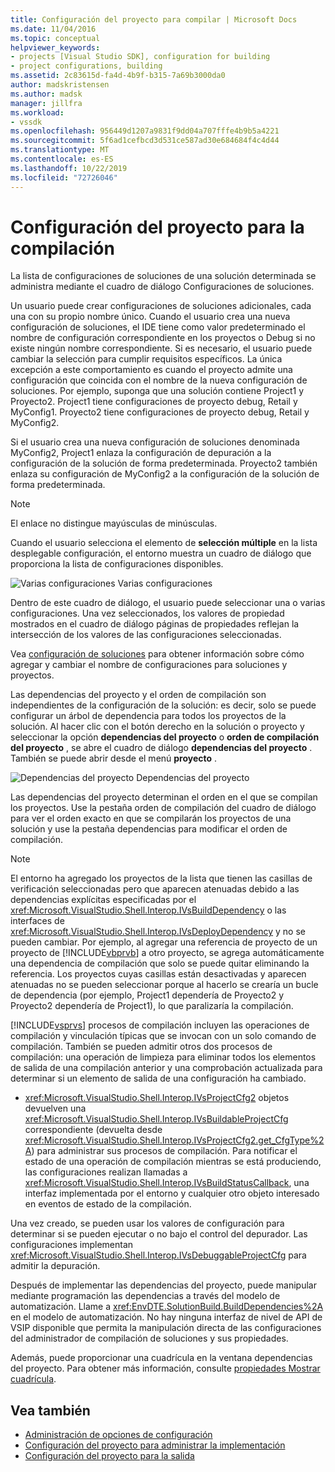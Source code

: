 ```yaml
---
title: Configuración del proyecto para compilar | Microsoft Docs
ms.date: 11/04/2016
ms.topic: conceptual
helpviewer_keywords:
- projects [Visual Studio SDK], configuration for building
- project configurations, building
ms.assetid: 2c83615d-fa4d-4b9f-b315-7a69b3000da0
author: madskristensen
ms.author: madsk
manager: jillfra
ms.workload:
- vssdk
ms.openlocfilehash: 956449d1207a9831f9dd04a707fffe4b9b5a4221
ms.sourcegitcommit: 5f6ad1cefbcd3d531ce587ad30e684684f4c4d44
ms.translationtype: MT
ms.contentlocale: es-ES
ms.lasthandoff: 10/22/2019
ms.locfileid: "72726046"
---
```

# <a name="project-configuration-for-building"></a>Configuración del proyecto para la compilación
La lista de configuraciones de soluciones de una solución determinada se administra mediante el cuadro de diálogo Configuraciones de soluciones.

 Un usuario puede crear configuraciones de soluciones adicionales, cada una con su propio nombre único. Cuando el usuario crea una nueva configuración de soluciones, el IDE tiene como valor predeterminado el nombre de configuración correspondiente en los proyectos o Debug si no existe ningún nombre correspondiente. Si es necesario, el usuario puede cambiar la selección para cumplir requisitos específicos. La única excepción a este comportamiento es cuando el proyecto admite una configuración que coincida con el nombre de la nueva configuración de soluciones. Por ejemplo, suponga que una solución contiene Project1 y Proyecto2. Project1 tiene configuraciones de proyecto debug, Retail y MyConfig1. Proyecto2 tiene configuraciones de proyecto debug, Retail y MyConfig2.

 Si el usuario crea una nueva configuración de soluciones denominada MyConfig2, Project1 enlaza la configuración de depuración a la configuración de la solución de forma predeterminada. Proyecto2 también enlaza su configuración de MyConfig2 a la configuración de la solución de forma predeterminada.

> [!NOTE]
> El enlace no distingue mayúsculas de minúsculas.

 Cuando el usuario selecciona el elemento de **selección múltiple** en la lista desplegable configuración, el entorno muestra un cuadro de diálogo que proporciona la lista de configuraciones disponibles.

 ![Varias configuraciones](../../extensibility/internals/media/vsmultiplecfgs.gif "vsMultipleCfgs") Varias configuraciones

 Dentro de este cuadro de diálogo, el usuario puede seleccionar una o varias configuraciones. Una vez seleccionados, los valores de propiedad mostrados en el cuadro de diálogo páginas de propiedades reflejan la intersección de los valores de las configuraciones seleccionadas.

 Vea [configuración de soluciones](../../extensibility/internals/solution-configuration.md) para obtener información sobre cómo agregar y cambiar el nombre de configuraciones para soluciones y proyectos.

 Las dependencias del proyecto y el orden de compilación son independientes de la configuración de la solución: es decir, solo se puede configurar un árbol de dependencia para todos los proyectos de la solución. Al hacer clic con el botón derecho en la solución o proyecto y seleccionar la opción **dependencias del proyecto** o **orden de compilación del proyecto** , se abre el cuadro de diálogo **dependencias del proyecto** . También se puede abrir desde el menú **proyecto** .

 ![Dependencias del proyecto](../../extensibility/internals/media/vsprojdependencies.gif "vsProjDependencies") Dependencias del proyecto

 Las dependencias del proyecto determinan el orden en el que se compilan los proyectos. Use la pestaña orden de compilación del cuadro de diálogo para ver el orden exacto en que se compilarán los proyectos de una solución y use la pestaña dependencias para modificar el orden de compilación.

> [!NOTE]
> El entorno ha agregado los proyectos de la lista que tienen las casillas de verificación seleccionadas pero que aparecen atenuadas debido a las dependencias explícitas especificadas por el <xref:Microsoft.VisualStudio.Shell.Interop.IVsBuildDependency> o las interfaces de <xref:Microsoft.VisualStudio.Shell.Interop.IVsDeployDependency> y no se pueden cambiar. Por ejemplo, al agregar una referencia de proyecto de un proyecto de [!INCLUDE[vbprvb](../../code-quality/includes/vbprvb_md.md)] a otro proyecto, se agrega automáticamente una dependencia de compilación que solo se puede quitar eliminando la referencia. Los proyectos cuyas casillas están desactivadas y aparecen atenuadas no se pueden seleccionar porque al hacerlo se crearía un bucle de dependencia (por ejemplo, Project1 dependería de Proyecto2 y Proyecto2 dependería de Project1), lo que paralizaría la compilación.

 [!INCLUDE[vsprvs](../../code-quality/includes/vsprvs_md.md)] procesos de compilación incluyen las operaciones de compilación y vinculación típicas que se invocan con un solo comando de compilación. También se pueden admitir otros dos procesos de compilación: una operación de limpieza para eliminar todos los elementos de salida de una compilación anterior y una comprobación actualizada para determinar si un elemento de salida de una configuración ha cambiado.

- <xref:Microsoft.VisualStudio.Shell.Interop.IVsProjectCfg2> objetos devuelven una <xref:Microsoft.VisualStudio.Shell.Interop.IVsBuildableProjectCfg> correspondiente (devuelta desde <xref:Microsoft.VisualStudio.Shell.Interop.IVsProjectCfg2.get_CfgType%2A>) para administrar sus procesos de compilación. Para notificar el estado de una operación de compilación mientras se está produciendo, las configuraciones realizan llamadas a <xref:Microsoft.VisualStudio.Shell.Interop.IVsBuildStatusCallback>, una interfaz implementada por el entorno y cualquier otro objeto interesado en eventos de estado de la compilación.

 Una vez creado, se pueden usar los valores de configuración para determinar si se pueden ejecutar o no bajo el control del depurador. Las configuraciones implementan <xref:Microsoft.VisualStudio.Shell.Interop.IVsDebuggableProjectCfg> para admitir la depuración.

 Después de implementar las dependencias del proyecto, puede manipular mediante programación las dependencias a través del modelo de automatización. Llame a <xref:EnvDTE.SolutionBuild.BuildDependencies%2A> en el modelo de automatización. No hay ninguna interfaz de nivel de API de VSIP disponible que permita la manipulación directa de las configuraciones del administrador de compilación de soluciones y sus propiedades.

 Además, puede proporcionar una cuadrícula en la ventana dependencias del proyecto. Para obtener más información, consulte [propiedades Mostrar cuadrícula](../../extensibility/internals/properties-display-grid.md).

## <a name="see-also"></a>Vea también
- [Administración de opciones de configuración](../../extensibility/internals/managing-configuration-options.md)
- [Configuración del proyecto para administrar la implementación](../../extensibility/internals/project-configuration-for-managing-deployment.md)
- [Configuración del proyecto para la salida](../../extensibility/internals/project-configuration-for-output.md)
